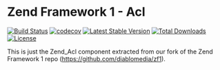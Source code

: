 Zend Framework 1 - Acl
============================
[![Build Status](https://travis-ci.com/diablomedia/zf1-acl.svg?branch=master)](https://travis-ci.com/diablomedia/zf1-acl)
[![codecov](https://codecov.io/gh/diablomedia/zf1-acl/branch/master/graph/badge.svg)](https://codecov.io/gh/diablomedia/zf1-acl)
[![Latest Stable Version](https://poser.pugx.org/diablomedia/zendframework1-acl/v/stable)](https://packagist.org/packages/diablomedia/zendframework1-acl)
[![Total Downloads](https://poser.pugx.org/diablomedia/zendframework1-acl/downloads)](https://packagist.org/packages/diablomedia/zendframework1-acl)
[![License](https://poser.pugx.org/diablomedia/zendframework1-acl/license)](https://packagist.org/packages/diablomedia/zendframework1-acl)

This is just the Zend_Acl component extracted from our fork of the Zend Framework 1 repo (https://github.com/diablomedia/zf1).

